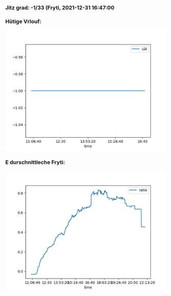 ### Jitz grad: -1/33 (Fryti, 2021-12-31 16:47:00

### Hütige Vrlouf:
![Graph](Today.png)

### E durschnittleche Fryti:
![Graph](Fryti.png)